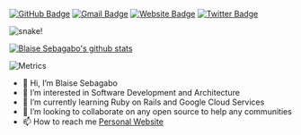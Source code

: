 [![GitHub Badge](https://img.shields.io/badge/-@blaiseAI-%23181717?style=flat&logo=github)](https://github.com/blaiseAI) [![Gmail Badge](https://img.shields.io/badge/-blaise@hellothe.re-c14438?style=flat&logo=Gmail&logoColor=white&link=mailto:blaise@hellothe.re)](mailto:blaise@hellothe.re) [![Website Badge](https://img.shields.io/website?color=0ab9e6&style=flat&up_message=seblaise.dev&url=http%3A%2F%2Fseblaise.dev%2F)](https://seblaise.dev) [![Twitter Badge](https://img.shields.io/badge/-@BlaiseSebagabo-1ca0f1?style=flat&labelColor=1ca0f1&logo=twitter&logoColor=white&link=https://twitter.com/BlaiseSebagabo)](https://twitter.com/BlaiseSebagabo)

<picture>
 <source media="(prefers-color-scheme: dark)" srcset="https://raw.githubusercontent.com/blaiseAI/blaiseAI/output/github-contribution-grid-snake-dark.svg">
 <img alt="snake!" src="https://raw.githubusercontent.com/blaiseAI/suren-atoyan/output/github-contribution-grid-snake-light.svg">
</picture>


[![Blaise Sebagabo's github stats](https://github-readme-stats.vercel.app/api?username=blaiseAI&show_icons=true&theme=tokyonight&include_all_commits=true&count_private=true&hide=issues,contribs)](https://github.com/anuraghazra/github-readme-stats)

![Metrics](https://metrics.lecoq.io/blaiseAI?template=classic&lines=1&languages=1&isocalendar=1&calendar=1&achievements=1&notable=1&skyline=1&base=header%2C%20activity%2C%20community%2C%20repositories%2C%20metadata&base.indepth=false&base.hireable=false&base.skip=false&isocalendar=false&isocalendar.duration=half-year&languages=false&languages.limit=8&languages.threshold=0%25&languages.other=false&languages.colors=github&languages.sections=most-used&languages.indepth=false&languages.analysis.timeout=15&languages.analysis.timeout.repositories=7.5&languages.categories=markup%2C%20programming&languages.recent.categories=markup%2C%20programming&languages.recent.load=300&languages.recent.days=14&lines=false&lines.sections=base&lines.repositories.limit=4&lines.history.limit=1&calendar=false&calendar.limit=1&achievements=false&achievements.threshold=C&achievements.secrets=true&achievements.display=detailed&achievements.limit=0&notable=false&notable.from=organization&notable.repositories=false&notable.indepth=false&notable.types=commit&notable.self=false&skyline=false&skyline.year=current-year&skyline.frames=60&skyline.quality=0.5&skyline.compatibility=false&skyline.settings=%7B%0A%20%20%22url%22%3A%20%22https%3A%2F%2Fskyline.github.com%2F%24%7Blogin%7D%2F%24%7Byear%7D%22%2C%0A%20%20%22ready%22%3A%20%22%5B...document.querySelectorAll('span')%5D.map(span%20%3D%3E%20span.innerText).includes('Share%20on%20Twitter')%22%2C%0A%20%20%22wait%22%3A%201%2C%0A%20%20%22hide%22%3A%20%22button%2C%20footer%2C%20a%22%0A%7D%0A&config.timezone=America%2FEdmonton)

- 👋 Hi, I’m Blaise Sebagabo
- 👀 I’m interested in Software Development and Architecture
- 🌱 I’m currently learning Ruby on Rails and Google Cloud Services
- 💞️ I’m looking to collaborate on any open source to help any communities
- 📫 How to reach me [Personal Website](seblaise.dev)

<!---
blaiseAI/blaiseAI is a ✨ special ✨ repository because its `README.md` (this file) appears on your GitHub profile.
You can click the Preview link to take a look at your changes.
--->
